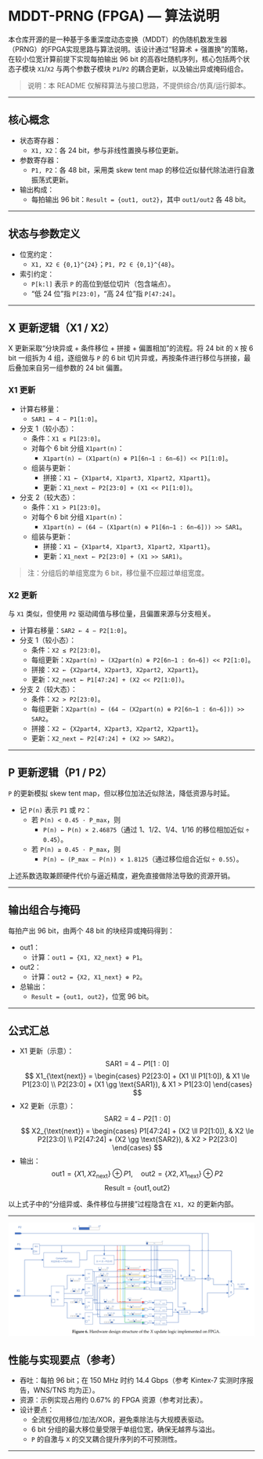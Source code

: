 
# MDDT-PRNG (FPGA) — 算法说明

本仓库开源的是一种基于多重深度动态变换（MDDT）的伪随机数发生器（PRNG）的FPGA实现思路与算法说明。该设计通过“轻算术 + 强置换”的策略，在较小位宽计算前提下实现每拍输出 96 bit 的高吞吐随机序列，核心包括两个状态子模块 `X1`/`X2` 与两个参数子模块 `P1`/`P2` 的耦合更新，以及输出异或掩码组合。

> 说明：本 README 仅解释算法与接口思路，不提供综合/仿真/运行脚本。

---

## 核心概念

- 状态寄存器：
  - `X1, X2`：各 24 bit，参与非线性置换与移位更新。
- 参数寄存器：
  - `P1, P2`：各 48 bit，采用类 skew tent map 的移位近似替代除法进行自激振荡式更新。
- 输出构成：
  - 每拍输出 96 bit：`Result = {out1, out2}`，其中 `out1/out2` 各 48 bit。

---

## 状态与参数定义

- 位宽约定：
  - `X1, X2 ∈ {0,1}^{24}`；`P1, P2 ∈ {0,1}^{48}`。
- 索引约定：
  - `P[k:l]` 表示 `P` 的高位到低位切片（包含端点）。
  - “低 24 位”指 `P[23:0]`，“高 24 位”指 `P[47:24]`。

---

## X 更新逻辑（X1 / X2）

X 更新采取“分块异或 + 条件移位 + 拼接 + 偏置相加”的流程。将 24 bit 的 `X` 按 6 bit 一组拆为 4 组，逐组做与 `P` 的 6 bit 切片异或，再按条件进行移位与拼接，最后叠加来自另一组参数的 24 bit 偏置。

### X1 更新

- 计算右移量：
  - `SAR1 ← 4 − P1[1:0]`。
- 分支 1（较小态）：
  - 条件：`X1 ≤ P1[23:0]`。
  - 对每个 6 bit 分组 `X1part(n)`：
    - `X1part(n) ← (X1part(n) ⊕ P1[6n−1 : 6n−6]) << P1[1:0]`。
  - 组装与更新：
    - 拼接：`X1 ← {X1part4, X1part3, X1part2, X1part1}`。
    - 更新：`X1_next ← P2[23:0] + (X1 << P1[1:0])`。
- 分支 2（较大态）：
  - 条件：`X1 > P1[23:0]`。
  - 对每个 6 bit 分组 `X1part(n)`：
    - `X1part(n) ← (64 − (X1part(n) ⊕ P1[6n−1 : 6n−6])) >> SAR1`。
  - 组装与更新：
    - 拼接：`X1 ← {X1part4, X1part3, X1part2, X1part1}`。
    - 更新：`X1_next ← P2[23:0] + (X1 >> SAR1)`。

> 注：分组后的单组宽度为 6 bit，移位量不应超过单组宽度。

### X2 更新

与 `X1` 类似，但使用 `P2` 驱动阈值与移位量，且偏置来源与分支相关。

- 计算右移量：`SAR2 ← 4 − P2[1:0]`。
- 分支 1（较小态）：
  - 条件：`X2 ≤ P2[23:0]`。
  - 每组更新：`X2part(n) ← (X2part(n) ⊕ P2[6n−1 : 6n−6]) << P2[1:0]`。
  - 拼接：`X2 ← {X2part4, X2part3, X2part2, X2part1}`。
  - 更新：`X2_next ← P1[47:24] + (X2 << P2[1:0])`。
- 分支 2（较大态）：
  - 条件：`X2 > P2[23:0]`。
  - 每组更新：`X2part(n) ← (64 − (X2part(n) ⊕ P2[6n−1 : 6n−6])) >> SAR2`。
  - 拼接：`X2 ← {X2part4, X2part3, X2part2, X2part1}`。
  - 更新：`X2_next ← P2[47:24] + (X2 >> SAR2)`。

---

## P 更新逻辑（P1 / P2）

`P` 的更新模拟 skew tent map，但以移位加法近似除法，降低资源与时延。

- 记 `P(n)` 表示 `P1` 或 `P2`：
  - 若 `P(n) < 0.45 · P_max`，则
    - `P(n) ← P(n) × 2.46875`（通过 1、1/2、1/4、1/16 的移位相加近似 `÷ 0.45`）。
  - 若 `P(n) ≥ 0.45 · P_max`，则
    - `P(n) ← (P_max − P(n)) × 1.8125`（通过移位组合近似 `÷ 0.55`）。

上述系数选取兼顾硬件代价与逼近精度，避免直接做除法导致的资源开销。

---

## 输出组合与掩码

每拍产出 96 bit，由两个 48 bit 的块经异或掩码得到：

- out1：
  - 计算：`out1 = {X1, X2_next} ⊕ P1`。
- out2：
  - 计算：`out2 = {X2, X1_next} ⊕ P2`。
- 总输出：
  - `Result = {out1, out2}`，位宽 96 bit。

---

## 公式汇总

- X1 更新（示意）：
  $$
  \text{SAR1} = 4 - P1[1:0]
  $$
  $$
  X1_{\text{next}} =
  \begin{cases}
  P2[23:0] + (X1 \ll P1[1:0]), & X1 \le P1[23:0] \\
  P2[23:0] + (X1 \gg \text{SAR1}), & X1 > P1[23:0]
  \end{cases}
  $$
- X2 更新（示意）：
  $$
  \text{SAR2} = 4 - P2[1:0]
  $$
  $$
  X2_{\text{next}} =
  \begin{cases}
  P1[47:24] + (X2 \ll P2[1:0]), & X2 \le P2[23:0] \\
  P2[47:24] + (X2 \gg \text{SAR2}), & X2 > P2[23:0]
  \end{cases}
  $$
- 输出：
  $$
  \text{out1} = \{X1, X2_{\text{next}}\} \oplus P1,\quad
  \text{out2} = \{X2, X1_{\text{next}}\} \oplus P2
  $$
  $$
  \text{Result} = \{\text{out1}, \text{out2}\}
  $$

以上式子中的“分组异或、条件移位与拼接”过程隐含在 `X1, X2` 的更新内部。

---

![alt text](image.png)

## 性能与实现要点（参考）

- 吞吐：每拍 96 bit；在 150 MHz 时约 14.4 Gbps（参考 Kintex‑7 实测时序报告，WNS/TNS 均为正）。
- 资源：示例实现占用约 0.67% 的 FPGA 资源（参考对比表）。
- 设计要点：
  - 全流程仅用移位/加法/XOR，避免乘除法与大规模表驱动。
  - 6 bit 分组的最大移位量受限于单组位宽，确保无越界与溢出。
  - `P` 的自激与 `X` 的交叉耦合提升序列的不可预测性。

---

